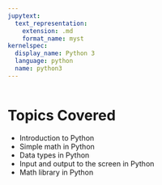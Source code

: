 ```yaml
---
jupytext:
  text_representation:
    extension: .md
    format_name: myst
kernelspec:
  display_name: Python 3
  language: python
  name: python3
---
```

```{include} /macros.md
```

# Topics Covered

- Introduction to Python
- Simple math in Python
- Data types in Python
- Input and output to the screen in Python
- Math library in Python
